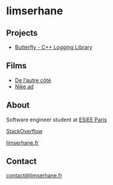 # limserhane

## Projects

- [Butterfly - C++ Logging Library](https://github.com/limserhane/Butterfly)

## Films

- [De l'autre côté](https://youtu.be/yOjphL-4tIw)
- [Nike ad](https://youtu.be/02LXUPV6sDA)

## About

Software engineer student at [ESIEE Paris](https://www.esiee.fr/en)

[StackOverflow](https://stackoverflow.com/users/14913991/limserhane)

[limserhane.fr](https://limserhane.fr)

## Contact

contact@limserhane.fr
